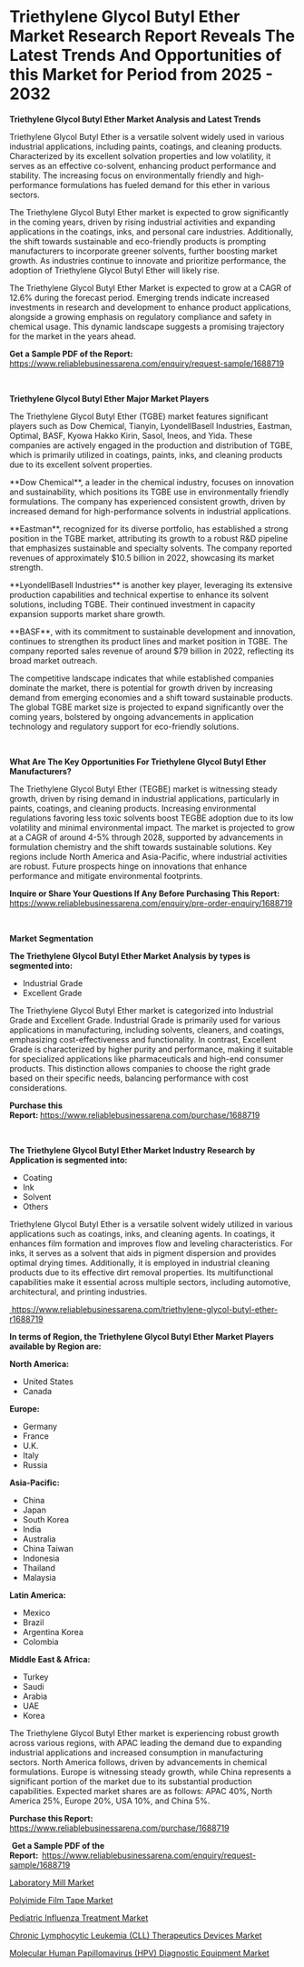 <p><h1>Triethylene Glycol Butyl Ether Market Research Report Reveals The Latest Trends And Opportunities of this Market for Period from 2025 - 2032</h1></p><p><strong>Triethylene Glycol Butyl Ether Market Analysis and Latest Trends</strong></p>
<p><p>Triethylene Glycol Butyl Ether is a versatile solvent widely used in various industrial applications, including paints, coatings, and cleaning products. Characterized by its excellent solvation properties and low volatility, it serves as an effective co-solvent, enhancing product performance and stability. The increasing focus on environmentally friendly and high-performance formulations has fueled demand for this ether in various sectors.</p><p>The Triethylene Glycol Butyl Ether market is expected to grow significantly in the coming years, driven by rising industrial activities and expanding applications in the coatings, inks, and personal care industries. Additionally, the shift towards sustainable and eco-friendly products is prompting manufacturers to incorporate greener solvents, further boosting market growth. As industries continue to innovate and prioritize performance, the adoption of Triethylene Glycol Butyl Ether will likely rise.</p><p>The Triethylene Glycol Butyl Ether Market is expected to grow at a CAGR of 12.6% during the forecast period. Emerging trends indicate increased investments in research and development to enhance product applications, alongside a growing emphasis on regulatory compliance and safety in chemical usage. This dynamic landscape suggests a promising trajectory for the market in the years ahead.</p></p>
<p><strong>Get a Sample PDF of the Report:&nbsp;</strong> <a href="https://www.reliablebusinessarena.com/enquiry/request-sample/1688719?utm_campaign=2264&utm_medium=2&utm_source=Github&utm_content=ia&utm_term=31012025&utm_id=triethylene-glycol-butyl-ether">https://www.reliablebusinessarena.com/enquiry/request-sample/1688719</a></p>
<p>&nbsp;</p>
<p><strong>Triethylene Glycol Butyl Ether Major Market Players</strong></p>
<p><p>The Triethylene Glycol Butyl Ether (TGBE) market features significant players such as Dow Chemical, Tianyin, LyondellBasell Industries, Eastman, Optimal, BASF, Kyowa Hakko Kirin, Sasol, Ineos, and Yida. These companies are actively engaged in the production and distribution of TGBE, which is primarily utilized in coatings, paints, inks, and cleaning products due to its excellent solvent properties.</p><p>**Dow Chemical**, a leader in the chemical industry, focuses on innovation and sustainability, which positions its TGBE use in environmentally friendly formulations. The company has experienced consistent growth, driven by increased demand for high-performance solvents in industrial applications. </p><p>**Eastman**, recognized for its diverse portfolio, has established a strong position in the TGBE market, attributing its growth to a robust R&D pipeline that emphasizes sustainable and specialty solvents. The company reported revenues of approximately $10.5 billion in 2022, showcasing its market strength.</p><p>**LyondellBasell Industries** is another key player, leveraging its extensive production capabilities and technical expertise to enhance its solvent solutions, including TGBE. Their continued investment in capacity expansion supports market share growth.</p><p>**BASF**, with its commitment to sustainable development and innovation, continues to strengthen its product lines and market position in TGBE. The company reported sales revenue of around $79 billion in 2022, reflecting its broad market outreach.</p><p>The competitive landscape indicates that while established companies dominate the market, there is potential for growth driven by increasing demand from emerging economies and a shift toward sustainable products. The global TGBE market size is projected to expand significantly over the coming years, bolstered by ongoing advancements in application technology and regulatory support for eco-friendly solutions.</p></p>
<p>&nbsp;</p>
<p><strong>What Are The Key Opportunities For Triethylene Glycol Butyl Ether Manufacturers?</strong></p>
<p><p>The Triethylene Glycol Butyl Ether (TEGBE) market is witnessing steady growth, driven by rising demand in industrial applications, particularly in paints, coatings, and cleaning products. Increasing environmental regulations favoring less toxic solvents boost TEGBE adoption due to its low volatility and minimal environmental impact. The market is projected to grow at a CAGR of around 4-5% through 2028, supported by advancements in formulation chemistry and the shift towards sustainable solutions. Key regions include North America and Asia-Pacific, where industrial activities are robust. Future prospects hinge on innovations that enhance performance and mitigate environmental footprints.</p></p>
<p><strong>Inquire or Share Your Questions If Any Before Purchasing This Report:</strong> <a href="https://www.reliablebusinessarena.com/enquiry/pre-order-enquiry/1688719?utm_campaign=2264&utm_medium=2&utm_source=Github&utm_content=ia&utm_term=31012025&utm_id=triethylene-glycol-butyl-ether">https://www.reliablebusinessarena.com/enquiry/pre-order-enquiry/1688719</a></p>
<p>&nbsp;</p>
<p><strong>Market Segmentation</strong></p>
<p><strong>The Triethylene Glycol Butyl Ether Market Analysis by types is segmented into:</strong></p>
<p><ul><li>Industrial Grade</li><li>Excellent Grade</li></ul></p>
<p><p>The Triethylene Glycol Butyl Ether market is categorized into Industrial Grade and Excellent Grade. Industrial Grade is primarily used for various applications in manufacturing, including solvents, cleaners, and coatings, emphasizing cost-effectiveness and functionality. In contrast, Excellent Grade is characterized by higher purity and performance, making it suitable for specialized applications like pharmaceuticals and high-end consumer products. This distinction allows companies to choose the right grade based on their specific needs, balancing performance with cost considerations.</p></p>
<p><strong>Purchase this Report:&nbsp;</strong><a href="https://www.reliablebusinessarena.com/purchase/1688719?utm_campaign=2264&utm_medium=2&utm_source=Github&utm_content=ia&utm_term=31012025&utm_id=triethylene-glycol-butyl-ether">https://www.reliablebusinessarena.com/purchase/1688719</a></p>
<p>&nbsp;</p>
<p><strong>The Triethylene Glycol Butyl Ether Market Industry Research by Application is segmented into:</strong></p>
<p><ul><li>Coating</li><li>Ink</li><li>Solvent</li><li>Others</li></ul></p>
<p><p>Triethylene Glycol Butyl Ether is a versatile solvent widely utilized in various applications such as coatings, inks, and cleaning agents. In coatings, it enhances film formation and improves flow and leveling characteristics. For inks, it serves as a solvent that aids in pigment dispersion and provides optimal drying times. Additionally, it is employed in industrial cleaning products due to its effective dirt removal properties. Its multifunctional capabilities make it essential across multiple sectors, including automotive, architectural, and printing industries.</p></p>
<p><a href="https://www.reliablebusinessarena.com/triethylene-glycol-butyl-ether-r1688719?utm_campaign=2264&utm_medium=2&utm_source=Github&utm_content=ia&utm_term=31012025&utm_id=triethylene-glycol-butyl-ether">&nbsp;https://www.reliablebusinessarena.com/triethylene-glycol-butyl-ether-r1688719</a></p>
<p><strong>In terms of Region, the Triethylene Glycol Butyl Ether Market Players available by Region are:</strong></p>
<p>
    <p> <strong> North America: </strong>
        <ul>
            <li>United States</li>
            <li>Canada</li>
        </ul>
        </p> 
    <p> <strong> Europe: </strong>
        <ul>
            <li>Germany</li>
            <li>France</li>
            <li>U.K.</li>
            <li>Italy</li>
            <li>Russia</li>
        </ul>
        </p> 
    <p> <strong> Asia-Pacific: </strong>
        <ul>
            <li>China</li>
            <li>Japan</li>
            <li>South Korea</li>
            <li>India</li>
            <li>Australia</li>
            <li>China Taiwan</li>
            <li>Indonesia</li>
            <li>Thailand</li>
            <li>Malaysia</li>
        </ul>
        </p> 
    <p> <strong> Latin America: </strong>
        <ul>
            <li>Mexico</li>
            <li>Brazil</li>
            <li>Argentina Korea</li>
            <li>Colombia</li>
        </ul>
        </p> 
    <p> <strong> Middle East & Africa: </strong>
        <ul>
            <li>Turkey</li>
            <li>Saudi</li>
            <li>Arabia</li>
            <li>UAE</li>
            <li>Korea</li>
        </ul>
    </p>
    </p>
<p><p>The Triethylene Glycol Butyl Ether market is experiencing robust growth across various regions, with APAC leading the demand due to expanding industrial applications and increased consumption in manufacturing sectors. North America follows, driven by advancements in chemical formulations. Europe is witnessing steady growth, while China represents a significant portion of the market due to its substantial production capabilities. Expected market shares are as follows: APAC 40%, North America 25%, Europe 20%, USA 10%, and China 5%.</p></p>
<p><strong>Purchase this Report: </strong><a href="https://www.reliablebusinessarena.com/purchase/1688719?utm_campaign=2264&utm_medium=2&utm_source=Github&utm_content=ia&utm_term=31012025&utm_id=triethylene-glycol-butyl-ether">https://www.reliablebusinessarena.com/purchase/1688719</a></p>
<p>&nbsp;<strong>Get a Sample PDF of the Report:&nbsp;&nbsp;</strong><a href="https://www.reliablebusinessarena.com/enquiry/request-sample/1688719?utm_campaign=2264&utm_medium=2&utm_source=Github&utm_content=ia&utm_term=31012025&utm_id=triethylene-glycol-butyl-ether">https://www.reliablebusinessarena.com/enquiry/request-sample/1688719</a></p>
<p><strong></strong></p>
<p><p><a href="https://www.linkedin.com/pulse/global-laboratory-mill-market-set-grow-despite-change-trends-hwncc?utm_campaign=2264&utm_medium=2&utm_source=Github&utm_content=ia&utm_term=31012025&utm_id=triethylene-glycol-butyl-ether">Laboratory Mill Market</a></p><p><a href="https://github.com/princessbartram3/Market-Research-Report-List-1/blob/main/polyimide-film-tape-market.md?utm_campaign=2264&utm_medium=2&utm_source=Github&utm_content=ia&utm_term=31012025&utm_id=triethylene-glycol-butyl-ether">Polyimide Film Tape Market</a></p><p><a href="https://www.linkedin.com/pulse/market-insights-global-pediatric-influenza-treatment-forecast-gjn9e?utm_campaign=2264&utm_medium=2&utm_source=Github&utm_content=ia&utm_term=31012025&utm_id=triethylene-glycol-butyl-ether">Pediatric Influenza Treatment Market</a></p><p><a href="https://www.linkedin.com/pulse/global-chronic-lymphocytic-leukemia-cll-therapeutics-devices-apece?utm_campaign=2264&utm_medium=2&utm_source=Github&utm_content=ia&utm_term=31012025&utm_id=triethylene-glycol-butyl-ether">Chronic Lymphocytic Leukemia (CLL) Therapeutics Devices Market</a></p><p><a href="https://www.linkedin.com/pulse/key-drivers-molecular-human-papillomavirus-hpv-diagnostic-equipment-awduc?utm_campaign=2264&utm_medium=2&utm_source=Github&utm_content=ia&utm_term=31012025&utm_id=triethylene-glycol-butyl-ether">Molecular Human Papillomavirus (HPV) Diagnostic Equipment Market</a></p></p>